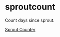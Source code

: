 # sproutcount
Count days since sprout.

<a href="[url](https://github.com/BlueCollarBob70/counter/blob/main/Sprout%20Count.html)">Sprout Counter</a>

